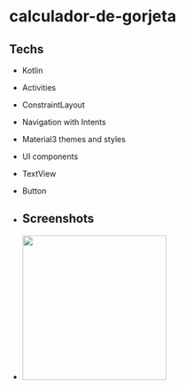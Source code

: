 # calculador-de-gorjeta

## Techs
- Kotlin
- Activities
- ConstraintLayout
- Navigation with Intents
- Material3 themes and styles
- UI components
- TextView
- Button

- ## Screenshots
- <img src= "https://github.com/user-attachments/assets/3201bbb3-51fe-461f-a484-d0c7f5101a8f" width = 260/>
